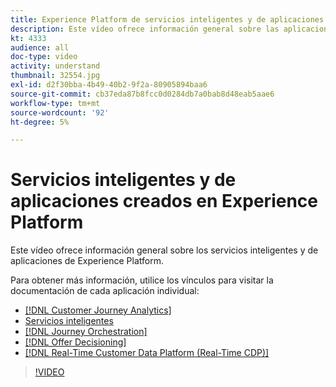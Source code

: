 ```yaml
---
title: Experience Platform de servicios inteligentes y de aplicaciones creados en
description: Este vídeo ofrece información general sobre las aplicaciones y los servicios inteligentes creados sobre Adobe Experience Platform, que complementan a Experience Cloud Applications&mdash;Real-time Customer Data Platform, Journey Orchestration, Customer Journey Analytics, Attribution AI e inteligencia artificial aplicada al cliente.
kt: 4333
audience: all
doc-type: video
activity: understand
thumbnail: 32554.jpg
exl-id: d2f30bba-4b49-40b2-9f2a-80905894baa6
source-git-commit: cb37eda87b8fcc0d0284db7a0bab8d48eab5aae6
workflow-type: tm+mt
source-wordcount: '92'
ht-degree: 5%

---
```


# Servicios inteligentes y de aplicaciones creados en Experience Platform

Este vídeo ofrece información general sobre los servicios inteligentes y de aplicaciones de Experience Platform.

Para obtener más información, utilice los vínculos para visitar la documentación de cada aplicación individual:

* [[!DNL Customer Journey Analytics]](https://docs.adobe.com/content/help/es-ES/experience-cloud/user-guides/home.translate.html)
* [Servicios inteligentes](https://experienceleague.adobe.com/docs/intelligent-services.html?lang=es)
* [[!DNL Journey Orchestration]](https://experienceleague.adobe.com/docs/journeys/using/journey-orchestration-home.html?lang=es)
* [[!DNL Offer Decisioning]](https://experienceleague.adobe.com/docs/offer-decisioning/using/offer-decisioning-home.html?lang=es)
* [[!DNL Real-Time Customer Data Platform (Real-Time CDP)]](../../rtcdp/overview.md)

>[!VIDEO](https://video.tv.adobe.com/v/3428516?quality=12&learn=on&captions=spa)
